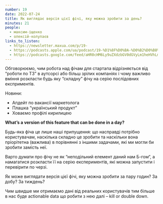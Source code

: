 ```yaml
---
number: 19
date: 2022-07-24
title: Як виглядає версія цієї фічі, яку можна зробити за день?
minutes: 21
people:
  - максим-іщенко
  - олексій-колупаєв
links_to_listen:
  - https://newsletter.maxua.com/p/19-
  - https://podcasts.apple.com/ua/podcast/19-%D1%8F%D0%BA-%D0%B2%D0%B8%D0%B3%D0%BB%D1%8F%D0%B4%D0%B0%D1%94-%D0%B2%D0%B5%D1%80%D1%81%D1%96%D1%8F-%D1%86%D1%96%D1%94%D1%97-%D1%84%D1%96%D1%87%D1%96-%D1%8F%D0%BA%D1%83-%D0%BC%D0%BE%D0%B6%D0%BD%D0%B0-%D0%B7%D1%80%D0%BE%D0%B1%D0%B8%D1%82%D0%B8-%D0%B7%D0%B0-%D0%B4%D0%B5%D0%BD%D1%8C/id1616301447?i=1000570992213
  - https://podcasts.google.com/feed/aHR0cHM6Ly9uZXdzbGV0dGVyLm1heHVhLmNvbS9mZWVk/episode/aHR0cHM6Ly9uZXdzbGV0dGVyLm1heHVhLmNvbS9wLzE5LQ?sa=X&ved=0CAUQkfYCahcKEwjosonmtfj5AhUAAAAAHQAAAAAQAQ
---
```


Обговорюємо, чим робота над фічам для стартапа відрізняється від “роботи по ТЗ”
в аутсорсі або більш зрілих компаніях і чому важливо вміння розкласти будь яку
“складну” фічу на серію послідовних експриментів.

Новини:

- Апдейт по вакансії маркетолога
- Плашка “український продукт”
- Ховаємо профілі кирилицею

**What’s a version of this feature that can be done in a day?**

Будь-яка фіча це лише наші припущення: що насправді потрібно користувачам,
  наскілька складно це зробити та наскільки вона пріорітетна (важлива) в
  порівнянні з іншими задачами, які ми могли би зробити замість неї.

Варто думати про фічу не як “неподільний елемент даний нам Б-гом“, а намагатися
розкласти її на серію експериментів, які можна запустити і перевірити по черзі.

Як може виглядати версія цієї фічі, яку можна зробити за пару годин? За добу?
За тиждень?

Чим швидше ми отримаємо дані від реальних користувачів тим більше в нас буде
actionable data що робити з нею далі – kill or double down.
